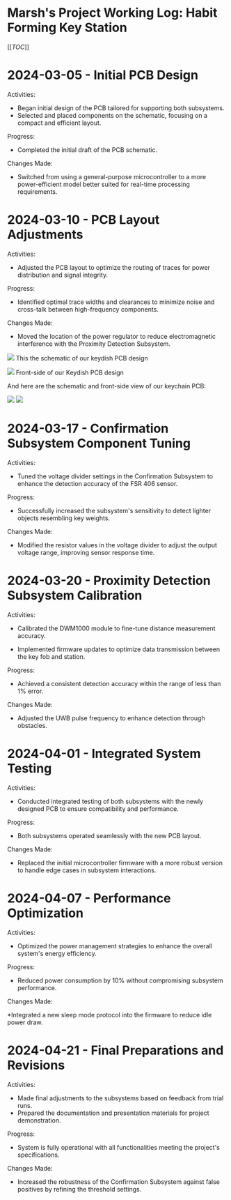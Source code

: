 # Marsh's Project Working Log: Habit Forming Key Station

[[_TOC_]]

# 2024-03-05 - Initial PCB Design

Activities:

* Began initial design of the PCB tailored for supporting both subsystems.
* Selected and placed components on the schematic, focusing on a compact and efficient layout.

Progress:

* Completed the initial draft of the PCB schematic.

Changes Made:

* Switched from using a general-purpose microcontroller to a more power-efficient model better suited for real-time processing requirements.


# 2024-03-10 - PCB Layout Adjustments

Activities:

* Adjusted the PCB layout to optimize the routing of traces for power distribution and signal integrity.

Progress:

* Identified optimal trace widths and clearances to minimize noise and cross-talk between high-frequency components.

Changes Made:

* Moved the location of the power regulator to reduce electromagnetic interference with the Proximity Detection Subsystem.

![](key_dish_pcb.png)
This the schematic of our keydish PCB design


![](keydish.png)
Front-side of our Keydish PCB design

And here are the schematic and front-side view of our keychain PCB:

![](keychain_pcb.png)
![](keychain.png)



# 2024-03-17 - Confirmation Subsystem Component Tuning

Activities:

* Tuned the voltage divider settings in the Confirmation Subsystem to enhance the detection accuracy of the FSR 406 sensor.

Progress:

* Successfully increased the subsystem's sensitivity to detect lighter objects resembling key weights.

Changes Made:

* Modified the resistor values in the voltage divider to adjust the output voltage range, improving sensor response time.



# 2024-03-20 - Proximity Detection Subsystem Calibration

Activities:

* Calibrated the DWM1000 module to fine-tune distance measurement accuracy.

* Implemented firmware updates to optimize data transmission between the key fob and station.

Progress:

* Achieved a consistent detection accuracy within the range of less than 1% error.

Changes Made:

* Adjusted the UWB pulse frequency to enhance detection through obstacles.

# 2024-04-01 - Integrated System Testing

Activities:

* Conducted integrated testing of both subsystems with the newly designed PCB to ensure compatibility and performance.

Progress:

* Both subsystems operated seamlessly with the new PCB layout.

Changes Made:

* Replaced the initial microcontroller firmware with a more robust version to handle edge cases in subsystem interactions.

# 2024-04-07 - Performance Optimization

Activities:

* Optimized the power management strategies to enhance the overall system's energy efficiency.

Progress:

* Reduced power consumption by 10% without compromising subsystem performance.

Changes Made:

*Integrated a new sleep mode protocol into the firmware to reduce idle power draw.



# 2024-04-21 - Final Preparations and Revisions

Activities:

* Made final adjustments to the subsystems based on feedback from trial runs.
* Prepared the documentation and presentation materials for project demonstration.

Progress:

* System is fully operational with all functionalities meeting the project's specifications.

Changes Made:

* Increased the robustness of the Confirmation Subsystem against false positives by refining the threshold settings.

